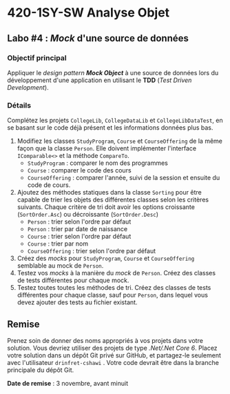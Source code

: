 # 420-1SY-SW Analyse Objet

## Labo #4 : *Mock* d'une source de données

### Objectif principal

Appliquer le *design pattern* ***Mock Object*** à une source de données lors du
développement d'une application en utilisant le **TDD** (*Test Driven
Development*).

### Détails

Complétez les projets `CollegeLib`, `CollegeDataLib` et `CollegeLibDataTest`, en
se basant sur le code déjà présent et les informations données plus bas.

1. Modifiez les classes `StudyProgram`, `Course` et `CourseOffering` de la même
   façon que la classe `Person`. Elle doivent implémenter
   l'interface `IComparable<>` et la méthode `CompareTo`.
    - `StudyProgram` : comparer le nom des programmes
    - `Course` : comparer le code des cours
    - `CourseOffering` : comparer l'année, suivi de la session et ensuite du
      code de cours.
2. Ajoutez des méthodes statiques dans la classe `Sorting` pour être capable de
   trier les objets des différentes classes selon les critères suivants. Chaque
   critère de tri doit avoir les options croissante (`SortOrder.Asc`) ou
   décroissante (`SortOrder.Desc`)
    - `Person` : trier selon l'ordre par défaut
    - `Person` : trier par date de naissance
    - `Course` : trier selon l'ordre par défaut
    - `Course` : trier par nom
    - `CourseOffering` : trier selon l'ordre par défaut
3. Créez des *mocks* pour `StudyProgram`, `Course` et `CourseOffering` semblable
   au mock de `Person`.
4. Testez vos *mocks* à la manière du *mock* de `Person`. Créez des classes de
   tests différentes pour chaque mock.
5. Testez toutes toutes les méthodes de tri. Créez des classes de tests
   différentes pour chaque classe, sauf pour `Person`, dans lequel vous devez
   ajouter des tests au fichier existant.

## Remise

Prenez soin de donner des noms appropriés à vos projets dans votre solution.
Vous devriez utiliser des projets de type *.Net/.Net Core 6*. Placez votre
solution dans un dépôt Git privé sur GitHub, et partagez-le seulement avec
l'utilisateur `drinfret-cshawi` . Votre code devrait être dans la branche
principale du dépôt Git.

**Date de remise** : 3 novembre, avant minuit